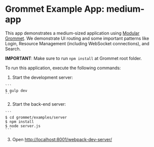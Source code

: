 # Grommet Example App: medium-app

This app demonstrates a medium-sized application using [Modular Grommet](http://grommet.io/docs/documentation/modular-grommet).
We demonstrate UI routing and some important patterns like Login, Resource Management (including WebSocket connections), and Search.

**IMPORTANT**: Make sure to run `npm install` at Grommet root folder.

To run this application, execute the following commands:

  1. Start the development server:

    ```
    $ gulp dev
    ```

  2. Start the back-end server:

    ```
    $ cd grommet/examples/server
    $ npm install
    $ node server.js
    ```

  3. Open [http://localhost:8001/webpack-dev-server/](http://localhost:8001/webpack-dev-server/)